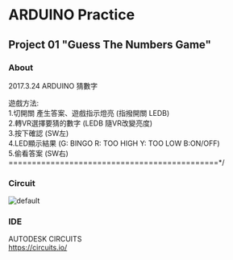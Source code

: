 # ARDUINO Practice
## Project 01 "Guess The Numbers Game"
### About
2017.3.24  ARDUINO 猜數字

遊戲方法:<br/>
1.切開關 產生答案、遊戲指示燈亮 (指撥開關 LEDB)<br/>
2.轉VR選擇要猜的數字  (LEDB 隨VR改變亮度)<br/>
3.按下確認 (SW左)<br/>
4.LED顯示結果 (G: BINGO R: TOO HIGH Y: TOO LOW B:ON/OFF)<br/>
5.偷看答案 (SW右)<br/>
=============================================*/
### Circuit
![default](https://cloud.githubusercontent.com/assets/24741602/24317710/0cd4cbe2-1135-11e7-80a5-952c30e22309.png)

### IDE
AUTODESK CIRCUITS <br/>
https://circuits.io/
